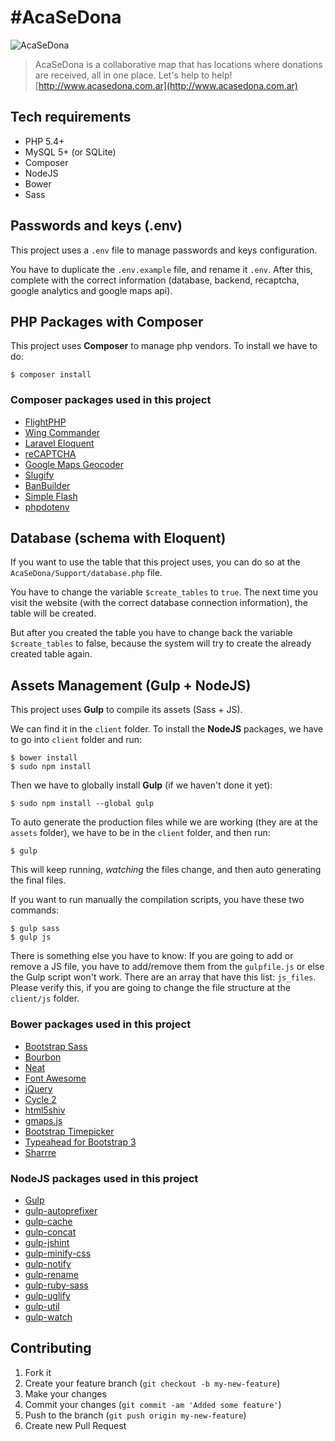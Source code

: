 # #AcaSeDona

![AcaSeDona](http://i.imgur.com/IenCMxj.png)

> AcaSeDona is a collaborative map that has locations where donations are received, all in one place. Let's help to help!  
> [http://www.acasedona.com.ar](http://www.acasedona.com.ar)

## Tech requirements

* PHP 5.4+
* MySQL 5+ (or SQLite)
* Composer
* NodeJS
* Bower
* Sass

## Passwords and keys (.env)

This project uses a `.env` file to manage passwords and keys configuration.

You have to duplicate the `.env.example` file, and rename it `.env`. After this, complete with the correct information (database, backend, recaptcha, google analytics and google maps api).

## PHP Packages with Composer

This project uses **Composer** to manage php vendors. To install we have to do:

```
$ composer install
```

### Composer packages used in this project

* [FlightPHP](http://flightphp.com/)
* [Wing Commander](https://github.com/xmeltrut/WingCommander)
* [Laravel Eloquent](http://laravel.com/docs/4.2/eloquent)
* [reCAPTCHA](https://www.google.com/recaptcha/)
* [Google Maps Geocoder](https://github.com/jstayton/GoogleMapsGeocoder)
* [Slugify](https://github.com/cocur/slugify)
* [BanBuilder](http://banbuilder.com/)
* [Simple Flash](https://github.com/tamtamchik/simple-flash)
* [phpdotenv](https://github.com/vlucas/phpdotenv)

## Database (schema with Eloquent)

If you want to use the table that this project uses, you can do so at the `AcaSeDona/Support/database.php` file.

You have to change the variable `$create_tables` to `true`. The next time you visit the website (with the correct database connection information), the table will be created.

But after you created the table you have to change back the variable `$create_tables` to false, because the system will try to create the already created table again.

## Assets Management (Gulp + NodeJS)

This project uses **Gulp** to compile its assets (Sass + JS).

We can find it in the `client` folder. To install the **NodeJS** packages, we have to go into `client` folder and run:

```
$ bower install
$ sudo npm install
```

Then we have to globally install **Gulp** (if we haven't done it yet):

```
$ sudo npm install --global gulp
```

To auto generate the production files while we are working (they are at the `assets` folder),
we have to be in the `client` folder, and then run:

```
$ gulp
```

This will keep running, *watching* the files change, and then auto generating the final files.

If you want to run manually the compilation scripts, you have these two commands:

```
$ gulp sass
$ gulp js
```

There is something else you have to know: If you are going to add or remove a JS file,
you have to add/remove them from the `gulpfile.js` or else the Gulp script won't work.
There are an array that have this list: `js_files`. Please verify this, if you are
going to change the file structure at the `client/js` folder.

### Bower packages used in this project

* [Bootstrap Sass](http://getbootstrap.com/css/#sass)
* [Bourbon](http://bourbon.io/)
* [Neat](http://neat.bourbon.io/)
* [Font Awesome](http://fontawesome.io/)
* [jQuery](https://jquery.com/)
* [Cycle 2](http://jquery.malsup.com/cycle2/)
* [html5shiv](https://github.com/afarkas/html5shiv)
* [gmaps.js](https://hpneo.github.io/gmaps/)
* [Bootstrap Timepicker](http://jdewit.github.io/bootstrap-timepicker/)
* [Typeahead for Bootstrap 3](https://github.com/bassjobsen/Bootstrap-3-Typeahead)
* [Sharrre](http://sharrre.com/)

### NodeJS packages used in this project

* [Gulp](http://gulpjs.com/)
* [gulp-autoprefixer](https://www.npmjs.com/package/gulp-autoprefixer)
* [gulp-cache](https://www.npmjs.com/package/gulp-cache)
* [gulp-concat](https://www.npmjs.com/package/gulp-concat)
* [gulp-jshint](https://www.npmjs.com/package/gulp-jshint)
* [gulp-minify-css](https://www.npmjs.com/package/gulp-minify-css)
* [gulp-notify](https://www.npmjs.com/package/gulp-notify)
* [gulp-rename](https://www.npmjs.com/package/gulp-rename)
* [gulp-ruby-sass](https://www.npmjs.com/package/gulp-ruby-sass)
* [gulp-uglify](https://www.npmjs.com/package/gulp-uglify)
* [gulp-util](https://www.npmjs.com/package/gulp-util)
* [gulp-watch](https://www.npmjs.com/package/gulp-watch)

## Contributing

1. Fork it
2. Create your feature branch (`git checkout -b my-new-feature`)
3. Make your changes
4. Commit your changes (`git commit -am 'Added some feature'`)
5. Push to the branch (`git push origin my-new-feature`)
6. Create new Pull Request
